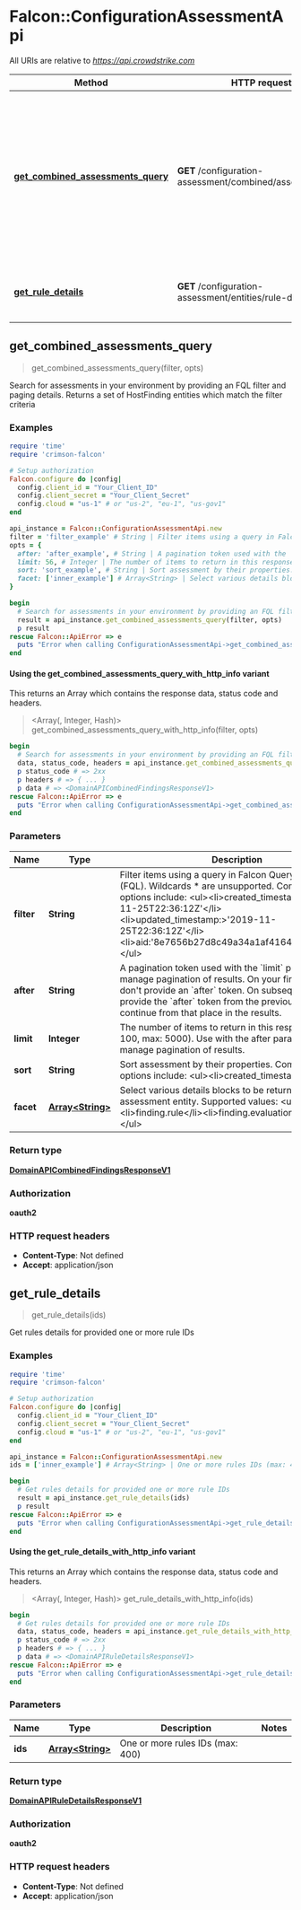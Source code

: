 # Falcon::ConfigurationAssessmentApi

All URIs are relative to *https://api.crowdstrike.com*

| Method | HTTP request | Description |
| ------ | ------------ | ----------- |
| [**get_combined_assessments_query**](ConfigurationAssessmentApi.md#get_combined_assessments_query) | **GET** /configuration-assessment/combined/assessments/v1 | Search for assessments in your environment by providing an FQL filter and paging details. Returns a set of HostFinding entities which match the filter criteria |
| [**get_rule_details**](ConfigurationAssessmentApi.md#get_rule_details) | **GET** /configuration-assessment/entities/rule-details/v1 | Get rules details for provided one or more rule IDs |


## get_combined_assessments_query

> <DomainAPICombinedFindingsResponseV1> get_combined_assessments_query(filter, opts)

Search for assessments in your environment by providing an FQL filter and paging details. Returns a set of HostFinding entities which match the filter criteria

### Examples

```ruby
require 'time'
require 'crimson-falcon'

# Setup authorization
Falcon.configure do |config|
  config.client_id = "Your_Client_ID"
  config.client_secret = "Your_Client_Secret"
  config.cloud = "us-1" # or "us-2", "eu-1", "us-gov1"
end

api_instance = Falcon::ConfigurationAssessmentApi.new
filter = 'filter_example' # String | Filter items using a query in Falcon Query Language (FQL). Wildcards * are unsupported.   Common filter options include:  <ul><li>created_timestamp:>'2019-11-25T22:36:12Z'</li><li>updated_timestamp:>'2019-11-25T22:36:12Z'</li><li>aid:'8e7656b27d8c49a34a1af416424d6231'</li></ul>
opts = {
  after: 'after_example', # String | A pagination token used with the `limit` parameter to manage pagination of results. On your first request, don't provide an `after` token. On subsequent requests, provide the `after` token from the previous response to continue from that place in the results.
  limit: 56, # Integer | The number of items to return in this response (default: 100, max: 5000). Use with the after parameter to manage pagination of results.
  sort: 'sort_example', # String | Sort assessment by their properties. Common sort options include:  <ul><li>created_timestamp|desc</li><li>updated_timestamp|asc</li></ul>
  facet: ['inner_example'] # Array<String> | Select various details blocks to be returned for each assessment entity. Supported values:  <ul><li>host</li><li>finding.rule</li><li>finding.evaluation_logic</li></ul>
}

begin
  # Search for assessments in your environment by providing an FQL filter and paging details. Returns a set of HostFinding entities which match the filter criteria
  result = api_instance.get_combined_assessments_query(filter, opts)
  p result
rescue Falcon::ApiError => e
  puts "Error when calling ConfigurationAssessmentApi->get_combined_assessments_query: #{e}"
end
```

#### Using the get_combined_assessments_query_with_http_info variant

This returns an Array which contains the response data, status code and headers.

> <Array(<DomainAPICombinedFindingsResponseV1>, Integer, Hash)> get_combined_assessments_query_with_http_info(filter, opts)

```ruby
begin
  # Search for assessments in your environment by providing an FQL filter and paging details. Returns a set of HostFinding entities which match the filter criteria
  data, status_code, headers = api_instance.get_combined_assessments_query_with_http_info(filter, opts)
  p status_code # => 2xx
  p headers # => { ... }
  p data # => <DomainAPICombinedFindingsResponseV1>
rescue Falcon::ApiError => e
  puts "Error when calling ConfigurationAssessmentApi->get_combined_assessments_query_with_http_info: #{e}"
end
```

### Parameters

| Name | Type | Description | Notes |
| ---- | ---- | ----------- | ----- |
| **filter** | **String** | Filter items using a query in Falcon Query Language (FQL). Wildcards * are unsupported.   Common filter options include:  &lt;ul&gt;&lt;li&gt;created_timestamp:&gt;&#39;2019-11-25T22:36:12Z&#39;&lt;/li&gt;&lt;li&gt;updated_timestamp:&gt;&#39;2019-11-25T22:36:12Z&#39;&lt;/li&gt;&lt;li&gt;aid:&#39;8e7656b27d8c49a34a1af416424d6231&#39;&lt;/li&gt;&lt;/ul&gt; |  |
| **after** | **String** | A pagination token used with the &#x60;limit&#x60; parameter to manage pagination of results. On your first request, don&#39;t provide an &#x60;after&#x60; token. On subsequent requests, provide the &#x60;after&#x60; token from the previous response to continue from that place in the results. | [optional] |
| **limit** | **Integer** | The number of items to return in this response (default: 100, max: 5000). Use with the after parameter to manage pagination of results. | [optional] |
| **sort** | **String** | Sort assessment by their properties. Common sort options include:  &lt;ul&gt;&lt;li&gt;created_timestamp|desc&lt;/li&gt;&lt;li&gt;updated_timestamp|asc&lt;/li&gt;&lt;/ul&gt; | [optional] |
| **facet** | [**Array&lt;String&gt;**](String.md) | Select various details blocks to be returned for each assessment entity. Supported values:  &lt;ul&gt;&lt;li&gt;host&lt;/li&gt;&lt;li&gt;finding.rule&lt;/li&gt;&lt;li&gt;finding.evaluation_logic&lt;/li&gt;&lt;/ul&gt; | [optional] |

### Return type

[**DomainAPICombinedFindingsResponseV1**](DomainAPICombinedFindingsResponseV1.md)

### Authorization

**oauth2**

### HTTP request headers

- **Content-Type**: Not defined
- **Accept**: application/json


## get_rule_details

> <DomainAPIRuleDetailsResponseV1> get_rule_details(ids)

Get rules details for provided one or more rule IDs

### Examples

```ruby
require 'time'
require 'crimson-falcon'

# Setup authorization
Falcon.configure do |config|
  config.client_id = "Your_Client_ID"
  config.client_secret = "Your_Client_Secret"
  config.cloud = "us-1" # or "us-2", "eu-1", "us-gov1"
end

api_instance = Falcon::ConfigurationAssessmentApi.new
ids = ['inner_example'] # Array<String> | One or more rules IDs (max: 400)

begin
  # Get rules details for provided one or more rule IDs
  result = api_instance.get_rule_details(ids)
  p result
rescue Falcon::ApiError => e
  puts "Error when calling ConfigurationAssessmentApi->get_rule_details: #{e}"
end
```

#### Using the get_rule_details_with_http_info variant

This returns an Array which contains the response data, status code and headers.

> <Array(<DomainAPIRuleDetailsResponseV1>, Integer, Hash)> get_rule_details_with_http_info(ids)

```ruby
begin
  # Get rules details for provided one or more rule IDs
  data, status_code, headers = api_instance.get_rule_details_with_http_info(ids)
  p status_code # => 2xx
  p headers # => { ... }
  p data # => <DomainAPIRuleDetailsResponseV1>
rescue Falcon::ApiError => e
  puts "Error when calling ConfigurationAssessmentApi->get_rule_details_with_http_info: #{e}"
end
```

### Parameters

| Name | Type | Description | Notes |
| ---- | ---- | ----------- | ----- |
| **ids** | [**Array&lt;String&gt;**](String.md) | One or more rules IDs (max: 400) |  |

### Return type

[**DomainAPIRuleDetailsResponseV1**](DomainAPIRuleDetailsResponseV1.md)

### Authorization

**oauth2**

### HTTP request headers

- **Content-Type**: Not defined
- **Accept**: application/json

